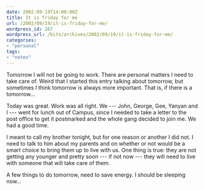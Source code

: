 ```yaml
---
date: 2002-09-19T14:00:00Z
title: It is friday for me
url: /2002/09/19/it-is-friday-for-me/
wordpress_id: 267
wordpress_url: /bits/archives/2002/09/19/it-is-friday-for-me/
categories:
- "personal"
tags:
- "notes"
---
```


Tomorrow I will not be going to work. There are personal matters I need to take care of. Weird that I started this entry talking about tomorrow, but sometimes I think tomorrow is always more important. That is, if there is a tomorrow...

Today was great. Work was all right. We --- John, George, Gee, Yanyan and I --- went for lunch out of Campus, since I needed to take a letter to the post office to get it postmarked and the whole gang decided to join me. We had a good time.

I meant to call my brother tonight, but for one reason or another I did not. I need to talk to him about my parents and on whether or not would be a smart choice to bring them up to live with us. One thing is true: they are not getting any younger and pretty soon --- if not now --- they will need to live with someone that will take care of them.

A few things to do tomorrow, need to save energy. I should be sleeping now...
